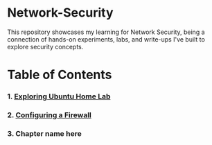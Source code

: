 # Network-Security

This repository showcases my learning for Network Security, being a connection of hands-on experiments, labs, and write-ups I've built to explore security concepts. 


# Table of Contents
### 1. [Exploring Ubuntu Home Lab](<1. Cybersecurity Tools/UbuntuHomeLab.md>)

### 2. [Configuring a Firewall](<2. Configuring a Firewall/Configuring a Firewall.md>)

### 3. Chapter name here
